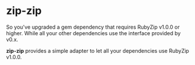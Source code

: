 zip-zip
=======

So you've upgraded a gem dependency that requires RubyZip v1.0.0 or higher.
While all your other dependencies use the interface provided by v0.x.

**zip-zip** provides a simple adapter to let all your dependencies use RubyZip v1.0.0.
